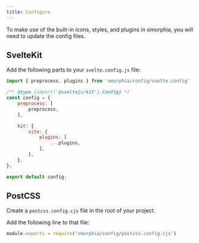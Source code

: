 ```yaml
---
title: Configure
---
```


To make use of the built-in icons, styles, and plugins in omorphia, you will need to update the config files.

## SvelteKit 

Add the following parts to your `svelte.config.js` file:

```js
import { preprocess, plugins } from 'omorphia/config/svelte.config'

/** @type {import('@sveltejs/kit').Config} */
const config = {
    preprocess: [
        preprocess,
    ],

    kit: {
        vite: {
            plugins: [
                ...plugins,
            ],
        },
    },
};

export default config;
```

## PostCSS

Create a `postcss.config.cjs` file in the root of your project.

Add the following line to that file:

```js
module.exports = require('omorphia/config/postcss.config.cjs')
```